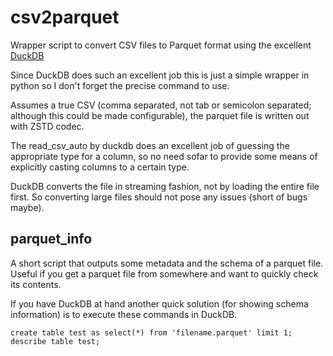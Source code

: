 # csv2parquet
Wrapper script to convert CSV files to Parquet format using the excellent [DuckDB](https://duckdb.org/)

Since DuckDB does such an excellent job this is just a simple wrapper in python so I don't forget the precise command to use.

Assumes a true CSV (comma separated, not tab or semicolon separated; although this could be made configurable), the parquet file is written out with ZSTD codec.

The read_csv_auto by duckdb does an excellent job of guessing the appropriate type for a column,
so no need sofar to provide some means of explicitly casting columns to a certain type.

DuckDB converts the file in streaming fashion, not by loading the entire file first. 
So converting large files should not pose any issues (short of bugs maybe).

## parquet_info
A short script that outputs some metadata and the schema of a parquet file.
Useful if you get a parquet file from somewhere and want to quickly check its contents.

If you have DuckDB at hand another quick solution (for showing schema information) is to execute these commands in DuckDB.

`create table test as select(*) from 'filename.parquet' limit 1;`<br/>
`describe table test;`

